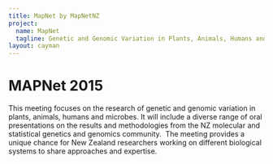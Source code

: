 ```yaml
---
title: MapNet by MapNetNZ
project:
  name: MapNet
  tagline: Genetic and Genomic Variation in Plants, Animals, Humans and Microbes.
layout: cayman
---
```

<h1><a id="mapnet-2015" class="anchor" href="#mapnet-2015" aria-hidden="true"><span class="octicon octicon-link"></span></a>MAPNet 2015</h1>

<p>This meeting focuses on the research of genetic and genomic variation in plants, animals, humans and microbes. It will include a diverse range of oral presentations on the results and methodologies from the NZ molecular and statistical genetics and genomics community.  The meeting provides a unique chance for New Zealand researchers working on different biological systems to share approaches and expertise.</p>
